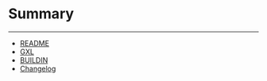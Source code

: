 # Summary
---
* [README](README.md)
* [GXL](gxl.md)
* [BUILDIN](buildin.md)
* [Changelog](CHANGELOG.md)